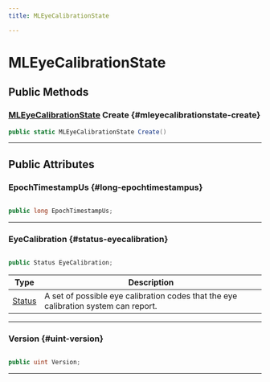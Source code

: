 ```yaml
---
title: MLEyeCalibrationState

---
```


# MLEyeCalibrationState










## Public Methods

### [MLEyeCalibrationState](/versioned_docs/version-22-Mar-2023/unity-api/api/UnityEngine.XR.MagicLeap/MLEyeCalibration/NativeBindings/UnityEngine.XR.MagicLeap.MLEyeCalibration.NativeBindings.MLEyeCalibrationState.md) Create {#mleyecalibrationstate-create}

```csharp
public static MLEyeCalibrationState Create()
```






-----------

## Public Attributes

### EpochTimestampUs {#long-epochtimestampus}

```csharp

public long EpochTimestampUs;

```






-----------

### EyeCalibration {#status-eyecalibration}

```csharp

public Status EyeCalibration;

```

| Type | Description  | 
|--|--|
| [Status](/versioned_docs/version-22-Mar-2023/unity-api/api/UnityEngine.XR.MagicLeap/MLEyeCalibration/UnityEngine.XR.MagicLeap.MLEyeCalibration.md#enums-status) | A set of possible eye calibration codes that the eye calibration system can report.  |





-----------

### Version {#uint-version}

```csharp

public uint Version;

```






-----------


